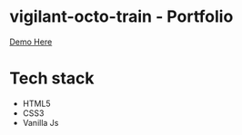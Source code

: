 # vigilant-octo-train - Portfolio

[Demo Here](https://banurekhamohan279.github.io/vigilant-octo-train/)

# Tech stack
- HTML5
- CSS3
- Vanilla Js
